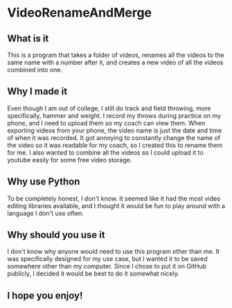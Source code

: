 # VideoRenameAndMerge

## What is it

This is a program that takes a folder of videos, renames all the videos to the same name with a number after it, and creates a new video of all the videos combined into one.

## Why I made it

Even though I am out of college, I still do track and field throwing, more specifically, hammer and weight. I record my throws during practice on my phone, and I need to upload them so my coach can view them. When exporting videos from your phone, the video name is just the date and time of when it was recorded. It got annoying to constantly change the name of the video so it was readable for my coach, so I created this to rename them for me. I also wanted to combine all the videos so I could upload it to youtube easily for some free video storage.

## Why use Python

To be completely honest, I don't know. It seemed like it had the most video editing libraries available, and I thought it would be fun to play around with a language I don't use often.

## Why should you use it

I don't know why anyone would need to use this program other than me. It was specifically designed for my use case, but I wanted it to be saved somewhere other than my computer. Since I chose to put it on GitHub publicly, I decided it would be best to do it somewhat nicely.

## I hope you enjoy!

